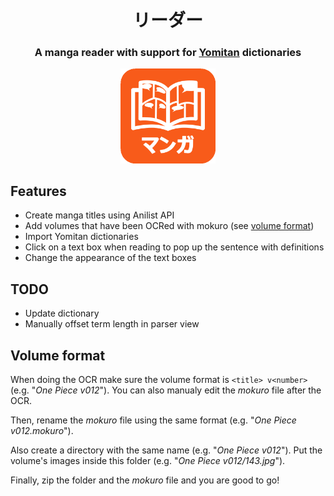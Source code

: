 <h1 align="center">リーダー</h1>
<h3 align="center">A manga reader with support for <a href="https://github.com/yomidevs/yomitan">Yomitan</a> dictionaries</h3>
<p align="center">
	<img src="./assets/logo.png" width="30%" height="30%">
</p>

## Features

- Create manga titles using Anilist API
- Add volumes that have been OCRed with mokuro (see [volume format](#volume-format))
- Import Yomitan dictionaries
- Click on a text box when reading to pop up the sentence with definitions
- Change the appearance of the text boxes

## TODO

- Update dictionary
- Manually offset term length in parser view

## Volume format

When doing the OCR make sure the volume format is `<title> v<number>` (e.g. "*One Piece v012*"). You can also manualy edit the *mokuro* file after the OCR.

Then, rename the *mokuro* file using the same format (e.g. "*One Piece v012.mokuro*"). 

Also create a directory with the same name (e.g. "*One Piece v012*"). Put the volume's images inside this folder (e.g. "*One Piece v012/143.jpg*").

Finally, zip the folder and the *mokuro* file and you are good to go!
